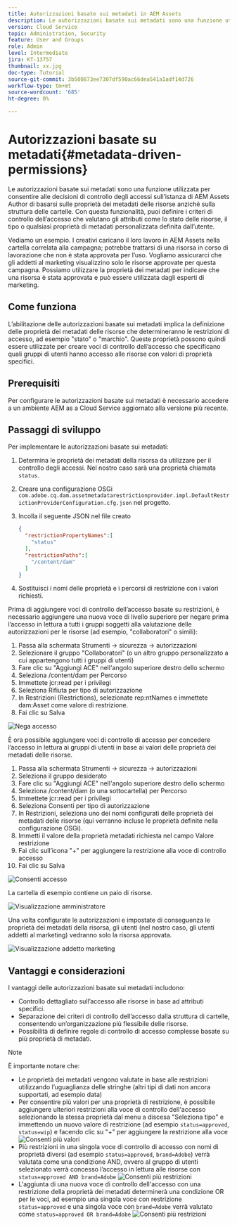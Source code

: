 ```yaml
---
title: Autorizzazioni basate sui metadati in AEM Assets
description: Le autorizzazioni basate sui metadati sono una funzione utilizzata per limitare l’accesso in base alle proprietà dei metadati delle risorse, anziché alla struttura delle cartelle.
version: Cloud Service
topic: Administration, Security
feature: User and Groups
role: Admin
level: Intermediate
jira: KT-13757
thumbnail: xx.jpg
doc-type: Tutorial
source-git-commit: 3b500873ee7307df590ac66dea541a1adf14d726
workflow-type: tm+mt
source-wordcount: '685'
ht-degree: 0%

---
```


# Autorizzazioni basate su metadati{#metadata-driven-permissions}

Le autorizzazioni basate sui metadati sono una funzione utilizzata per consentire alle decisioni di controllo degli accessi sull’istanza di AEM Assets Author di basarsi sulle proprietà dei metadati delle risorse anziché sulla struttura delle cartelle. Con questa funzionalità, puoi definire i criteri di controllo dell’accesso che valutano gli attributi come lo stato delle risorse, il tipo o qualsiasi proprietà di metadati personalizzata definita dall’utente.

Vediamo un esempio. I creativi caricano il loro lavoro in AEM Assets nella cartella correlata alla campagna; potrebbe trattarsi di una risorsa in corso di lavorazione che non è stata approvata per l’uso. Vogliamo assicurarci che gli addetti al marketing visualizzino solo le risorse approvate per questa campagna. Possiamo utilizzare la proprietà dei metadati per indicare che una risorsa è stata approvata e può essere utilizzata dagli esperti di marketing.

## Come funziona

L’abilitazione delle autorizzazioni basate sui metadati implica la definizione delle proprietà dei metadati delle risorse che determineranno le restrizioni di accesso, ad esempio &quot;stato&quot; o &quot;marchio&quot;. Queste proprietà possono quindi essere utilizzate per creare voci di controllo dell’accesso che specificano quali gruppi di utenti hanno accesso alle risorse con valori di proprietà specifici.

## Prerequisiti

Per configurare le autorizzazioni basate sui metadati è necessario accedere a un ambiente AEM as a Cloud Service aggiornato alla versione più recente.


## Passaggi di sviluppo

Per implementare le autorizzazioni basate sui metadati:

1. Determina le proprietà dei metadati della risorsa da utilizzare per il controllo degli accessi. Nel nostro caso sarà una proprietà chiamata `status`.
1. Creare una configurazione OSGi `com.adobe.cq.dam.assetmetadatarestrictionprovider.impl.DefaultRestrictionProviderConfiguration.cfg.json` nel progetto.
1. Incolla il seguente JSON nel file creato

   ```json
   {
     "restrictionPropertyNames":[
       "status"
     ],
     "restrictionPaths":[
       "/content/dam"
     ]
   }
   ```

1. Sostituisci i nomi delle proprietà e i percorsi di restrizione con i valori richiesti.


Prima di aggiungere voci di controllo dell’accesso basate su restrizioni, è necessario aggiungere una nuova voce di livello superiore per negare prima l’accesso in lettura a tutti i gruppi soggetti alla valutazione delle autorizzazioni per le risorse (ad esempio, &quot;collaboratori&quot; o simili):

1. Passa alla schermata Strumenti → sicurezza → autorizzazioni
1. Selezionare il gruppo &quot;Collaboratori&quot; (o un altro gruppo personalizzato a cui appartengono tutti i gruppi di utenti)
1. Fare clic su &quot;Aggiungi ACE&quot; nell&#39;angolo superiore destro dello schermo
1. Seleziona /content/dam per Percorso
1. Immettete jcr:read per i privilegi
1. Seleziona Rifiuta per tipo di autorizzazione
1. In Restrizioni (Restrictions), selezionate rep:ntNames e immettete dam:Asset come valore di restrizione.
1. Fai clic su Salva

![Nega accesso](./assets/metadata-driven-permissions/deny-access.png)

È ora possibile aggiungere voci di controllo di accesso per concedere l’accesso in lettura ai gruppi di utenti in base ai valori delle proprietà dei metadati delle risorse.

1. Passa alla schermata Strumenti → sicurezza → autorizzazioni
1. Seleziona il gruppo desiderato
1. Fare clic su &quot;Aggiungi ACE&quot; nell&#39;angolo superiore destro dello schermo
1. Seleziona /content/dam (o una sottocartella) per Percorso
1. Immettete jcr:read per i privilegi
1. Seleziona Consenti per tipo di autorizzazione
1. In Restrizioni, seleziona uno dei nomi configurati delle proprietà dei metadati delle risorse (qui verranno incluse le proprietà definite nella configurazione OSGi).
1. Immetti il valore della proprietà metadati richiesta nel campo Valore restrizione
1. Fai clic sull’icona &quot;+&quot; per aggiungere la restrizione alla voce di controllo accesso
1. Fai clic su Salva

![Consenti accesso](./assets/metadata-driven-permissions/allow-access.png)

La cartella di esempio contiene un paio di risorse.

![Visualizzazione amministratore](./assets/metadata-driven-permissions/admin-view.png)

Una volta configurate le autorizzazioni e impostate di conseguenza le proprietà dei metadati della risorsa, gli utenti (nel nostro caso, gli utenti addetti al marketing) vedranno solo la risorsa approvata.

![Visualizzazione addetto marketing](./assets/metadata-driven-permissions/marketeer-view.png)

## Vantaggi e considerazioni

I vantaggi delle autorizzazioni basate sui metadati includono:

- Controllo dettagliato sull’accesso alle risorse in base ad attributi specifici.
- Separazione dei criteri di controllo dell’accesso dalla struttura di cartelle, consentendo un’organizzazione più flessibile delle risorse.
- Possibilità di definire regole di controllo di accesso complesse basate su più proprietà di metadati.

>[!NOTE]
>
> È importante notare che:
> 
> - Le proprietà dei metadati vengono valutate in base alle restrizioni utilizzando l’uguaglianza delle stringhe (altri tipi di dati non ancora supportati, ad esempio data)
> - Per consentire più valori per una proprietà di restrizione, è possibile aggiungere ulteriori restrizioni alla voce di controllo dell&#39;accesso selezionando la stessa proprietà dal menu a discesa &quot;Seleziona tipo&quot; e immettendo un nuovo valore di restrizione (ad esempio `status=approved`, `status=wip`) e facendo clic su &quot;+&quot; per aggiungere la restrizione alla voce
> ![Consenti più valori](./assets/metadata-driven-permissions/allow-multiple-values.png)
> - Più restrizioni in una singola voce di controllo di accesso con nomi di proprietà diversi (ad esempio `status=approved`, `brand=Adobe`) verrà valutata come una condizione AND, ovvero al gruppo di utenti selezionato verrà concesso l’accesso in lettura alle risorse con `status=approved AND brand=Adobe`
> ![Consenti più restrizioni](./assets/metadata-driven-permissions/allow-multiple-restrictions.png)
> - L&#39;aggiunta di una nuova voce di controllo dell&#39;accesso con una restrizione della proprietà dei metadati determinerà una condizione OR per le voci, ad esempio una singola voce con restrizione `status=approved` e una singola voce con `brand=Adobe` verrà valutato come `status=approved OR brand=Adobe`
> ![Consenti più restrizioni](./assets/metadata-driven-permissions/allow-multiple-aces.png)

